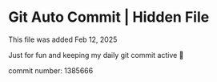 # Git Auto Commit | Hidden File

This file was added Feb 12, 2025

Just for fun and keeping my daily git commit active 🤪

commit number: 1385666
